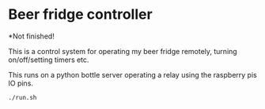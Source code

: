 # Beer fridge controller

*Not finished!

This is a control system for operating my beer fridge remotely, turning on/off/setting timers etc.

This runs on a python bottle server operating a relay using the raspberry pis IO pins.

```shell
./run.sh
```
